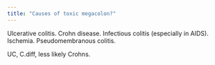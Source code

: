 ```yaml
---
title: "Causes of toxic megacolon?"
---
```

Ulcerative colitis. Crohn disease. Infectious colitis (especially in AIDS). Ischemia. Pseudomembranous colitis.

UC, C.diff, less likely Crohns.


